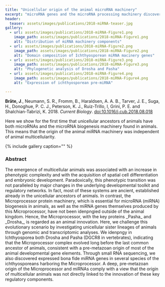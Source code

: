 ```yaml
---
title: "Unicellular origin of the animal microRNA machinery"
excerpt: "microRNA genes and the microRNA processing machinery discovered for the first time among the unicellular ancestors of animals."
header:
  teaser: assets/images/publications/2018-miRNA-teaser.jpg
gallery:
  - url: assets/images/publications/2018-miRNA-Figure1.png
    image_path: assets/images/publications/2018-miRNA-Figure1.png
    alt: "Distribution of miRNA machinery components"
  - url: assets/images/publications/2018-miRNA-Figure2.png
    image_path: assets/images/publications/2018-miRNA-Figure2.png
    alt: "Domain composition of Ichthyosporean miRNA macinery genes"
  - url: assets/images/publications/2018-miRNA-Figure3.png
    image_path: assets/images/publications/2018-miRNA-Figure3.png
    alt: "Phylogenetic analysis of Drosha and Pasha"
  - url: assets/images/publications/2018-miRNA-Figure4.png
    image_path: assets/images/publications/2018-miRNA-Figure4.png
    alt: "Expression of ichthyosporean pre-miRNA"

---
```


**Bråte, J**., Neumann, S. R., Fromm, B., Haraldsen, A. A. B., Tarver, J. E., Suga, H., Donoghue, P. C. J., Peterson, K. J., Ruiz-Trillo, I, Grini, P. E. and Shalchian-Tabrizi, K. 2018. *Current Biology*. [doi:10.1016/j.cub.2018.08.018](https://www.cell.com/current-biology/fulltext/S0960-9822(18)31063-7#%20)

Here we show for the first time that unicellular ancestors of animals have both microRNAs and the microRNA biogenesis machinery found in animals. This means that the origin of the animal miRNA machinery was independent of animal multicellularity.

{% include gallery caption="" %}


<h3>Abstract</h3>
The emergence of multicellular animals was associated with an increase in phenotypic complexity and with the acquisition of spatial cell differentiation and embryonic development. Paradoxically, this phenotypic transition was not paralleled by major changes in the underlying developmental toolkit and regulatory networks. In fact, most of these systems are ancient, established already in the unicellular ancestors of animals. In contrast, the Microprocessor protein machinery, which is essential for microRNA (miRNA) biogenesis in animals, as well as the miRNA genes themselves produced by this Microprocessor, have not been idenpngied outside of the animal kingdom. Hence, the Microprocessor, with the key proteins _Pasha_ and _Drosha_, is regarded as an animal innovation. Here, we challenge this evolutionary scenario by investigating unicellular sister lineages of animals through genomic and transcriptomic analyses. We idenpngy in Ichthyosporea both Drosha and Pasha (DGCR8 in vertebrates), indicating that the Microprocessor complex evolved long before the last common ancestor of animals, consistent with a pre-metazoan origin of most of the animal developmental gene elements. Through small RNA sequencing, we also discovered expressed bona fide miRNA genes in several species of the ichthyosporeans harboring the Microprocessor. A deep, pre-metazoan origin of the Microprocessor and miRNAs comply with a view that the origin of multicellular animals was not directly linked to the innovation of these key regulatory components.
